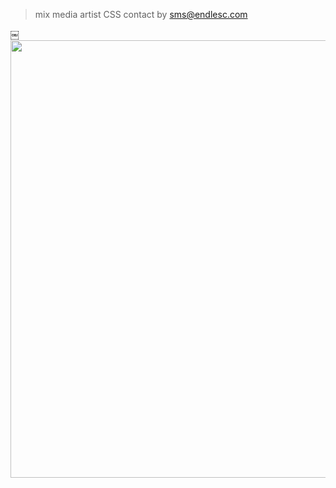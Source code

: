  > mix media artist
> CSS
> contact by sms@endlesc.com

￼
<img src="https://user-images.githubusercontent.com/119945254/206821958-a405d739-df0b-4d18-8db0-1c4ba34e7cd7.png" alt="" width="700" height="auto">

<!--
**licasmilesc/licasmilesc** is a ✨ _special_ ✨ repository because its `README.md` (this file) appears on your GitHub profile.

Here are some ideas to get you started:

- 🔭 I’m currently working on ...
- 🌱 I’m currently learning ...
- 👯 I’m looking to collaborate on ...
- 🤔 I’m looking for help with ...
- 💬 Ask me about ...
- 📫 How to reach me: ...
- 😄 Pronouns: ...
- ⚡ Fun fact: ...
-->
